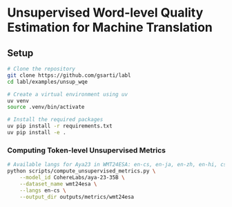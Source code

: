 # Unsupervised Word-level Quality Estimation for Machine Translation

## Setup

```bash
# Clone the repository
git clone https://github.com/gsarti/labl
cd labl/examples/unsup_wqe

# Create a virtual environment using uv
uv venv
source .venv/bin/activate

# Install the required packages
uv pip install -r requirements.txt
uv pip install -e .
```

### Computing Token-level Unsupervised Metrics

```bash
# Available langs for Aya23 in WMT24ESA: en-cs, en-ja, en-zh, en-hi, cs-uk, en-ru
python scripts/compute_unsupervised_metrics.py \
    --model_id CohereLabs/aya-23-35B \
    --dataset_name wmt24esa \
    --langs en-cs \
    --output_dir outputs/metrics/wmt24esa
```
